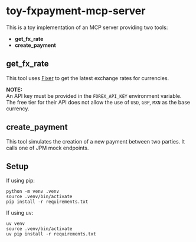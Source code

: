 # toy-fxpayment-mcp-server

This is a toy implementation of an MCP server providing two tools:
* **get_fx_rate**
* **create_payment**

## get_fx_rate
This tool uses [Fixer](https://fixer.io/) to get the latest exchange rates for currencies.

**NOTE:**\
An API key must be provided in the `FOREX_API_KEY` environment variable.  The free tier for their API does not allow the use of `USD`, `GBP`, `MXN` as the base currency.

## create_payment
This tool simulates the creation of a new payment between two parties.  It calls one of JPM mock endpoints.

## Setup
If using pip:
```
python -m venv .venv
source .venv/bin/activate
pip install -r requirements.txt
```

If using uv:
```
uv venv
source .venv/bin/activate
uv pip install -r requirements.txt
```
